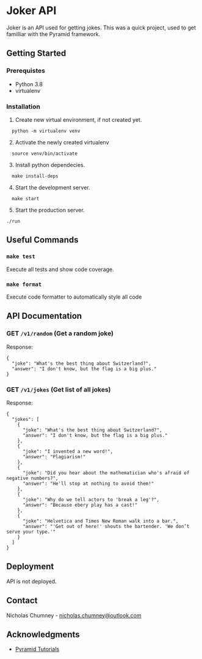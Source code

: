 # Joker API
Joker is an API used for getting jokes. This was a quick project, used to get familliar with the Pyramid framework.

## Getting Started

### Prerequistes
- Python 3.8
- virtualenv

### Installation
1) Create new virtual environment, if not created yet.
  ```
    python -m virtualenv venv
  ```

2) Activate the newly created virtualenv
  ```
    source venv/bin/activate
  ```

3) Install python dependecies.
  ```
    make install-deps
  ```

4) Start the development server.
  ```
    make start
  ```

5) Start the production server.
  ```
  ./run
  ```

## Useful Commands

### `make test`

Execute all tests and show code coverage.

### `make format`

Execute code formatter to automatically style all code


## API Documentation

### GET `/v1/random` (Get a random joke)

Response:
```
{
  "joke": "What's the best thing about Switzerland?",
  "answer": "I don't know, but the flag is a big plus."
}
```

### GET `/v1/jokes` (Get list of all jokes)

Response:
```
{
  "jokes": [
    {
      "joke": "What's the best thing about Switzerland?",
      "answer": "I don't know, but the flag is a big plus."
    },
    {
      "joke": "I invented a new word!",
      "answer": "Plagiarism!"
    },
    {
      "joke": "Did you hear about the mathematician who's afraid of negative numbers?",
      "answer": "He'll stop at nothing to avoid them!"
    },
    {
      "joke": "Why do we tell actors to 'break a leg'?",
      "answer": "Because ebery play has a cast!"
    },
    {
      "joke": "Helvetica and Times New Roman walk into a bar.",
      "answer": "'Get out of here!' shouts the bartender. 'We don’t serve your type.'"
    }
  ]
}
```

## Deployment
API is not deployed.

## Contact
Nicholas Chumney - [nicholas.chumney@outlook.com](nicholas.chumney@outlook.com) 

## Acknowledgments
- [Pyramid Tutorials](https://docs.pylonsproject.org/projects/pyramid/en/latest/quick_tutorial/index.html)
